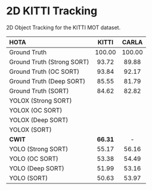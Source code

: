 # 2D KITTI Tracking
2D Object Tracking for the KITTI MOT dataset. 

|         HOTA               |    KITTI   |     CARLA      |
| :------------------------- | :--------: | :------------: |
|Ground Truth                |   100.00   |    100.00      |
|Ground Truth (Strong SORT)  |   93.72    |     89.88      |
|Ground Truth (OC SORT)      |   93.84    |     92.17      |
|Ground Truth (Deep SORT)    |   85.55    |     81.79      |
|Ground Truth (SORT)         |   84.62    |     82.82      |
|YOLOX (Strong SORT)         |            |                |
|YOLOX (OC SORT)             |            |                |
|YOLOX (Deep SORT)           |            |                |
|YOLOX (SORT)                |            |                |
| **CWIT**                   |  **66.31** |      -         |
|YOLO (Strong SORT)          |   55.17    |     56.16      |
|YOLO (OC SORT)              |   53.38    |     54.49      |
|YOLO (Deep SORT)            |   51.99    |     53.16      |
|YOLO (SORT)                 |   50.63    |     53.97      |
